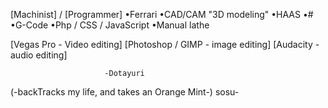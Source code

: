 [Machinist] / [Programmer]
 •Ferrari       •CAD/CAM  "3D modeling" 
 •HAAS          •#    
 •G-Code        •Php / CSS / JavaScript
 •Manual lathe
 

[Vegas Pro         - Video editing]
[Photoshop / GIMP  - image editing]
[Audacity          - audio editing]

                         -Dotayuri


(-backTracks my life, and takes an Orange Mint-) sosu-
